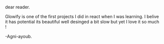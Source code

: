 dear reader.

Glowify is one of the first projects I did in react when I was learning.
I belive it has potential its beautiful well desinged a bit slow but yet I love it so much !

-Agni-ayoub.
